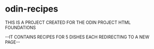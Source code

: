 # odin-recipes
THIS IS A PROJECT CREATED FOR THE ODIN PROJECT HTML FOUNDATIONS 

--IT CONTAINS RECIPES FOR 5 DISHES EACH REDIRECTING TO A NEW PAGE--
